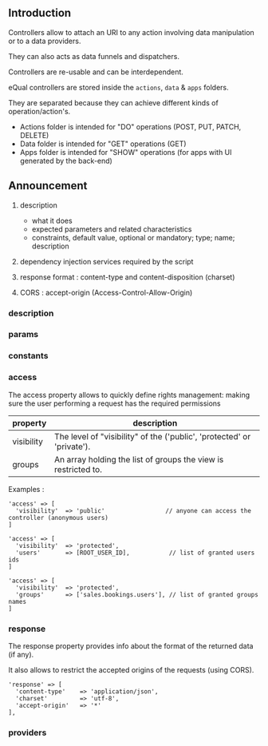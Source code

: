 ## Introduction

Controllers allow to attach an URI to any action  involving data manipulation or to a data providers.

They can also acts as data funnels and dispatchers.

Controllers are re-usable and can be interdependent.

eQual controllers are stored inside the `actions`, `data` & `apps` folders. 

They are separated because they can achieve different kinds of operation/action's.

- Actions folder is intended for "DO" operations (POST, PUT, PATCH, DELETE)
- Data folder is intended for "GET" operations (GET)
- Apps folder is intended for "SHOW" operations (for apps with UI generated by the back-end)







## Announcement

1) description
    * what it does
    * expected parameters and related characteristics
    * constraints, default value, optional or mandatory; type; name; description

2) dependency injection services required by the script
3) response format : content-type and content-disposition (charset)

4) CORS : accept-origin (Access-Control-Allow-Origin)





### description

### params

### constants

### access

The access property allows to quickly define rights management: making sure the user performing a request has the required permissions


| property   | description                                                  |
| ---------- | ------------------------------------------------------------ |
| visibility | The level of "visibility" of the ('public', 'protected' or 'private'). |
| groups     | An array holding the list of groups the view is restricted to. |



Examples : 


```
'access' => [
  'visibility'  => 'public'					// anyone can access the controller (anonymous users)
]
```

```
'access' => [
  'visibility'  => 'protected',
  'users'       => [ROOT_USER_ID],           // list of granted users ids  
]
```

```
'access' => [
  'visibility'  => 'protected',
  'groups'      => ['sales.bookings.users'], // list of granted groups names
]
```

### response

The response property provides info about the format of the returned data (if any).

It also allows to restrict the accepted origins of the requests (using CORS).

```
'response' => [
  'content-type'    => 'application/json',
  'charset'         => 'utf-8',
  'accept-origin'   => '*'
],
```



### providers